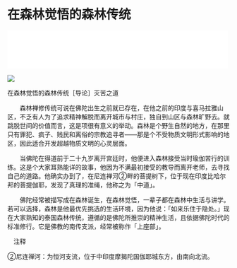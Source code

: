 # 在森林觉悟的森林传统

<iframe frameborder="0" marginwidth="0" marginheight="0" width=500 height=86 src="./mp3/5-0.mp3"></iframe>

![](./img/5-0.webp)

在森林觉悟的森林传统［导论］灭苦之道

　　森林禅修传统可说在佛陀出生之前就已存在，在他之前的印度与喜马拉雅山区，不乏有人为了追求精神解脱而离开城市与村庄，独自到山区与森林旷野去。就跳脱世间的价值而言，这是项很有意义的举动。森林是个野生自然的地方，在那里只有罪犯、疯子、贱民和离俗的宗教追寻者——那是个不受物质文明形式影响的地区，因此适合开发超越物质文明的心灵层面。

　　当佛陀在得道前于二十九岁离开宫廷时，他便进入森林接受当时瑜伽苦行的训练。这是个大家耳熟能详的故事，他因为不满最初接受的教导而离开老师，去寻找自己的道路。他确实办到了，在尼连禅河②畔的菩提树下，位于现在印度比哈尔邦的菩提伽耶，发现了真理的准绳，他称之为「中道」。

　　佛陀经常被描写成在森林诞生，在森林觉悟，一辈子都在森林中生活与讲学。若可以选择，森林是他最优先挑选的生活环境，因为他说：「如来乐住于隐处。」现在大家熟知的泰国森林传统，遵循的是佛陀所推崇的精神生活，且依据佛陀时代的标准修行。它是佛教的南传支派，经常被称作「上座部」。

　注释

②尼连禅河：为恒河支流，位于中印度摩揭陀国伽耶城东方，由南向北流。

 

